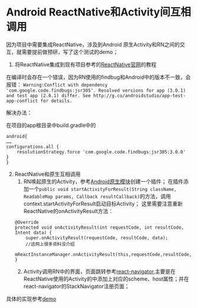 # Android  ReactNative和Activity间互相调用


因为项目中需要集成ReactNative，涉及到Android 原生Activity和RN之间的交互，就需要提前做预研，写了这个测试的demo；

1. 将ReactNative集成到现有项目参考的[ReactNative官网](http://reactnative.cn/docs/0.47/integration-with-existing-apps.html#content)的教程

在编译时会存在一个错误，因为RN使用的findbug和Android中的版本不一致，会报错：
`Warning:Conflict with dependency 'com.google.code.findbugs:jsr305'. Resolved versions for app (3.0.1) and test app (2.0.1) differ. See http://g.co/androidstudio/app-test-app-conflict for details.
`

解决办法：

在项目的app根目录中build.gradle中的
```
android{
……
configurations.all {
    resolutionStrategy.force 'com.google.code.findbugs:jsr305:3.0.0'
}
}
```

2. ReactNative和原生互相调用
    1. RN唤起原生的Activity，参考[Android原生模块](https://facebook.github.io/react-native/docs/native-modules-android.html)创建一个插件；
        在插件添加一个`public void startActivityForResult(String className, ReadableMap params, Callback resultCallback)`的方法，调用context.startActivityForResult启动目标Activity；
    这里需要注意重新ReactNative的onActivityResult方法：
    ```
    @Override
    protected void onActivityResult(int requestCode, int resultCode, Intent data) {
        super.onActivityResult(requestCode, resultCode, data);
        //这网上很多资料没介绍
        mReactInstanceManager.onActivityResult(this,requestCode,resultCode,data);
    }
    ```
    2. Activity调用RN中的界面，页面跳转参考[react-navigator](https://reactnavigation.org/docs/guides/linking),主要是在ReactNative使用的Activity的<intent-filter>中添加上对应的scheme、host属性；并在react-navigator的StackNavigator注册页面；


具体的实现参考[demo](https://github.com/Shelomi/RNIntegration)
        
